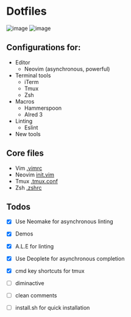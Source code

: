 # Dotfiles

![image](https://cloud.githubusercontent.com/assets/19645990/22947530/655cc524-f2c9-11e6-9afd-0d435cc62968.png)
![image](https://cloud.githubusercontent.com/assets/19645990/23973028/a3af2d4c-09aa-11e7-9f91-d9be54d192cc.png)
## Configurations for:
* Editor
  * Neovim (asynchronous, powerful)
* Terminal tools
  * iTerm
  * Tmux
  * Zsh
* Macros
  * Hammerspoon 
  * Alred 3
* Linting 
  * Eslint
* New tools

## Core files
* Vim [.vimrc](https://github.com/wangsongiam/dotfiles/blob/master/.vim/.vimrc)
* Neovim [init.vim](https://github.com/wangsongiam/dotfiles/blob/master/nvim/init.vim)
* Tmux [.tmux.conf](https://github.com/wangsongiam/dotfiles/blob/master/.tmux.conf)
* Zsh [.zshrc](https://github.com/wangsongiam/dotfiles/blob/master/.zshrc)

## Todos
- [x] Use Neomake for asynchronous linting
- [x] Demos
- [x] A.L.E for linting
- [x] Use Deoplete for asynchronous completion
- [x] cmd key shortcuts for tmux
- [ ] diminactive
- [ ] clean comments
- [ ] install.sh for quick installation

